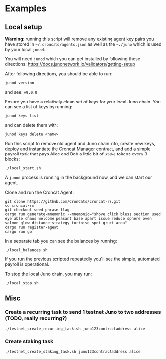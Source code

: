 # Examples

## Local setup

**Warning**: running this script will remove any existing agent key pairs you have stored in `~/.croncatd/agents.json` as well as the `~./juno` which is used by your local `junod`.

You will need `junod` which you can get installed by following these directions:
https://docs.junonetwork.io/validators/getting-setup

After following directions, you should be able to run:

    junod version

and see: `v9.0.0`

Ensure you have a relatively clean set of keys for your local Juno chain. You can see a list of keys by running:

    junod keys list

and can delete them with:

    junod keys delete <name>

Run this script to remove old agent and Juno chain info, create new keys, deploy and instantiate the Croncat Manager contract, and add a simple payroll task that pays Alice and Bob a little bit of `stake` tokens every 3 blocks:

    ./local_start.sh

A `junod` process is running in the background now, and we can start our agent.

Clone and run the Croncat Agent:

```
git clone https://github.com/CronCats/croncat-rs.git
cd croncat-rs
git checkout seed-phrase-flag
cargo run generate-mnemonic --mnemonic="shove click bless section used eye able chaos welcome peasant base apart issue reduce sphere oven salmon glow distance strategy tortoise spot grunt area"
cargo run register-agent
cargo run go
```

In a separate tab you can see the balances by running:

    ./local_balances.sh

If you run the previous scripted repeatedly you'll see the simple, automated payroll is operational.

To stop the local Juno chain, you may run:

    ./local_stop.sh

## Misc

### Create a recurring task to send 1 testnet Juno to two addresses (TODO, really recurring?)
    ./testnet_create_recurring_task.sh juno123contractaddress alice

### Create staking task
    ./testnet_create_staking_task.sh juno123contractaddress alice